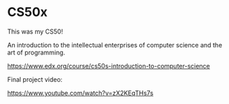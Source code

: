 # CS50x

This was my CS50!

An introduction to the intellectual enterprises of computer science and the art of programming.

https://www.edx.org/course/cs50s-introduction-to-computer-science

Final project video:

https://www.youtube.com/watch?v=zX2KEqTHs7s
